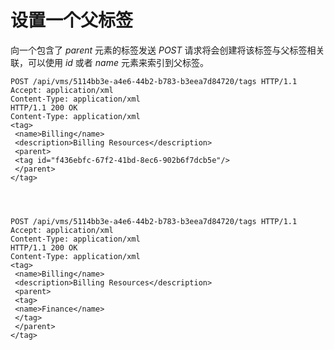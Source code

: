 # 设置一个父标签

向一个包含了 *parent* 元素的标签发送 *POST*
请求将会创建将该标签与父标签相关联，可以使用 *id* 或者 *name*
元素来索引到父标签。

              
    POST /api/vms/5114bb3e-a4e6-44b2-b783-b3eea7d84720/tags HTTP/1.1
    Accept: application/xml
    Content-Type: application/xml
    HTTP/1.1 200 OK
    Content-Type: application/xml
    <tag>
     <name>Billing</name>
     <description>Billing Resources</description>
     <parent>
     <tag id="f436ebfc-67f2-41bd-8ec6-902b6f7dcb5e"/>
     </parent>
    </tag>

            

              
    POST /api/vms/5114bb3e-a4e6-44b2-b783-b3eea7d84720/tags HTTP/1.1
    Accept: application/xml
    Content-Type: application/xml
    HTTP/1.1 200 OK
    Content-Type: application/xml
    <tag>
     <name>Billing</name>
     <description>Billing Resources</description>
     <parent>
     <tag>
     <name>Finance</name>
     </tag>
     </parent>
    </tag>

            
